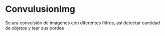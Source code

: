 # ConvulusionImg
Se ara convulsión de imágenes con diferentes filtros, así detectar cantidad de objetos y leer sus bordes
